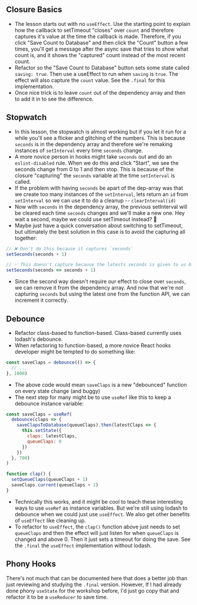 ## Closure Basics

- The lesson starts out with no `useEffect`. Use the starting point to explain how the callback to setTimeout "closes" over `count` and therefore captures it's value at the time the callback is made. Therefore, if you click "Save Count to Database" and then click the "Count" button a few times, you'll get a message after the async save that tries to show what count is, and it shows the "captured" count instead of the most recent count.
- Refactor so the "Save Count to Database" button sets some state called `saving: true`. Then use a useEffect to run when `saving` is `true`. The effect will also capture the `count` value. See the `.final` for this implementation.
- Once nice trick is to leave `count` out of the dependency array and then to add it in to see the difference.

## Stopwatch

- In this lesson, the stopwatch is almost working but if you let it run for a while you'll see a flicker and glitching of the numbers. This is because `seconds` is in the dependency array and therefore we're remaking instances of `setInterval` every time `seconds` change.
- A more novice person in hooks might take `seconds` out and do an `eslint-disabled` rule. When we do this and click "Start", we see the seconds change from 0 to 1 and then stop. This is because of the closure "capturing" the `seconds` variable at the time `setInterval` is called.
- If the problem with having `seconds` be apart of the dep-array was that we create too many instances of the `setInterval`, lets return an `id` from `setInterval` so we can use it to do a cleanup -- `clearInterval(id)`
- Now with `seconds` in the dependency array, the previous setInterval will be cleared each time `seconds` changes and we'll make a new one. Hey wait a second, maybe we could use setTimeout instead? 🤔
- Maybe just have a quick conversation about switching to setTimeout, but ultimately the best solution in this case is to avoid the capturing all together:

```js
// ❌ Don't do this because it captures `seconds`
setSeconds(seconds + 1)

// ✅ This doesn't capture because the latests seconds is given to us by the function
setSeconds(seconds => seconds + 1)
```

- Since the second way doesn't require our effect to close over `seconds`, we can remove it from the dependency array. And now that we're not capturing `seconds` but using the latest one from the function API, we can increment it correctly.

## Debounce

- Refactor class-based to function-based. Class-based currently uses lodash's debounce.
- When refactoring to function-based, a more novice React hooks developer might be tempted to do something like:

```js
const saveClaps = debounce(() => {
  // ...
}, 1000)
```

- The above code would mean `saveClaps` is a new "debounced" function on every state change (and buggy)
- The next step for many might be to use `useRef` like this to keep a debounce instance variable:

```js
const saveClaps = useRef(
  debounce(claps => {
    saveClapsToDatabase(queueClaps).then(latestClaps => {
      this.setState({
        claps: latestClaps,
        queueClaps: 0
      })
    })
  }, 700)
)

function clap() {
  setQueueClaps(queueClaps + 1)
  saveClaps.current(queueClaps + 1)
}
```

- Technically this works, and it might be cool to teach these interesting ways to use `useRef` as instance variables. But we're still using lodash to debounce when we could just use `useEffect`. We also get other benefits of `useEffect` like cleaning up.
- To refactor to `useEffect`, the `clap()` function above just needs to set `queueClaps` and then the effect will just listen for when `queueClaps` is changed and above 0. Then it just sets a timeout for doing the save. See the `.final` the `useEffect` implementation without lodash.

## Phony Hooks

There's not much that can be documented here that does a better job than just reviewing and studying the `.final` version. However, If I had already done phony `useState` for the workshop before, I'd just go copy that and refactor it to be a `useReducer` to save time.
